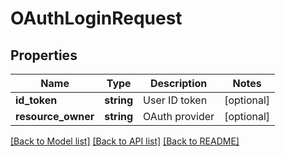 # OAuthLoginRequest

## Properties
Name | Type | Description | Notes
------------ | ------------- | ------------- | -------------
**id_token** | **string** | User ID token | [optional] 
**resource_owner** | **string** | OAuth provider | [optional] 

[[Back to Model list]](../README.md#documentation-for-models) [[Back to API list]](../README.md#documentation-for-api-endpoints) [[Back to README]](../README.md)


